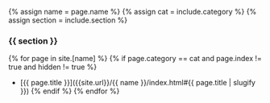 {% assign name = page.name %}
{% assign cat = include.category %}
{% assign section  = include.section %}

### {{ section }}
{% for page in site.[name] %}
{% if page.category == cat and page.index != true and hidden != true %}
* [{{ page.title }}]({{site.url}}/{{ name }}/index.html#{{ page.title | slugify }})
{% endif %}
{% endfor %}
